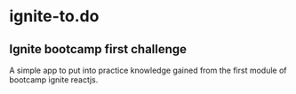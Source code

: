 # ignite-to.do
## Ignite bootcamp first challenge

A simple app to put into practice knowledge gained from the first module of bootcamp ignite reactjs.
